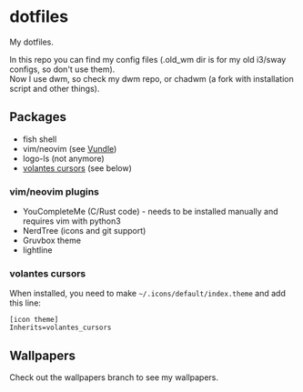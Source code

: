 # dotfiles
My dotfiles.

In this repo you can find my config files (.old_wm dir is for my old i3/sway configs, so don't use them).  
Now I use dwm, so check my dwm repo, or chadwm (a fork with installation script and other things).

## Packages
- fish shell 
- vim/neovim (see [Vundle](https://github.com/VundleVim/Vundle.vim))
- logo-ls (not anymore)
- [volantes cursors](https://github.com/varlesh/volantes-cursors) (see below)

### vim/neovim plugins
- YouCompleteMe (C/Rust code) - needs to be installed manually and requires vim with python3
- NerdTree (icons and git support)
- Gruvbox theme
- lightline

### volantes cursors
When installed, you need to make `~/.icons/default/index.theme` and add this line:
```
[icon theme]
Inherits=volantes_cursors
```

## Wallpapers
Check out the wallpapers branch to see my wallpapers.

